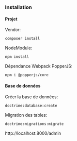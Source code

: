 ### Installation

#### Projet
Vendor:  
```bash
composer install
```  
NodeModule:  
```bash
npm install
```  
Dépendance Webpack PopperJS:  
```bash
npm i @popperjs/core
```  
#### Base de données
Créer la base de données:  
```bash
doctrine:database:create
```  
Migration des tables:  
```bash  
doctrine:migrations:migrate 
```  

http://localhost:8000/admin